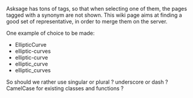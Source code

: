 Asksage has tons of tags, so that when selecting one of them, the pages tagged with a synonym are not shown. This wiki page aims at finding a good set of representative, in order to merge them on the server.

One example of choice to be made:

* EllipticCurve
* elliptic-curves
* elliptic-curve
* elliptic_curve
* elliptic_curves

So should we rather use singular or plural ? underscore or dash ? CamelCase for existing classes and functions ?
